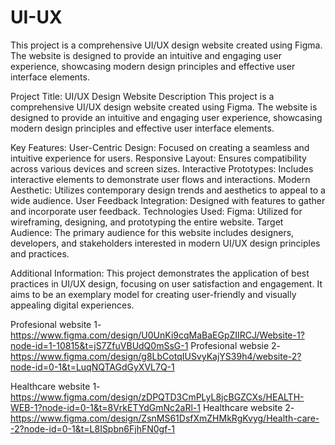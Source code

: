 # UI-UX
This project is a comprehensive UI/UX design website created using Figma. The website is designed to provide an intuitive and engaging user experience, showcasing modern design principles and effective user interface elements.

Project Title: UI/UX Design Website
Description
This project is a comprehensive UI/UX design website created using Figma. The website is designed to provide an intuitive and engaging user experience, showcasing modern design principles and effective user interface elements.

Key Features:
User-Centric Design: Focused on creating a seamless and intuitive experience for users.
Responsive Layout: Ensures compatibility across various devices and screen sizes.
Interactive Prototypes: Includes interactive elements to demonstrate user flows and interactions.
Modern Aesthetic: Utilizes contemporary design trends and aesthetics to appeal to a wide audience.
User Feedback Integration: Designed with features to gather and incorporate user feedback.
Technologies Used:
Figma: Utilized for wireframing, designing, and prototyping the entire website.
Target Audience:
The primary audience for this website includes designers, developers, and stakeholders interested in modern UI/UX design principles and practices.

Additional Information:
This project demonstrates the application of best practices in UI/UX design, focusing on user satisfaction and engagement. It aims to be an exemplary model for creating user-friendly and visually appealing digital experiences.

Profesional website 1-https://www.figma.com/design/U0UnKi9cqMaBaEGpZIIRCJ/Website-1?node-id=1-10815&t=jS7ZfuVBUdQ0mSsG-1
Profesional websie 2-https://www.figma.com/design/g8LbCotqIUSvyKajYS39h4/website-2?node-id=0-1&t=LuqNQTAGdGyXVL7Q-1

Healthcare website 1-https://www.figma.com/design/zDPQTD3CmPLyL8jcBGZCXs/HEALTH-WEB-1?node-id=0-1&t=8VrkETYdGmNc2aRl-1
Healthcare website 2-https://www.figma.com/design/ZsnMS61DsfXmZHMkRgKvyg/Health-care--2?node-id=0-1&t=L8ISpbn6FjhFN0gf-1


